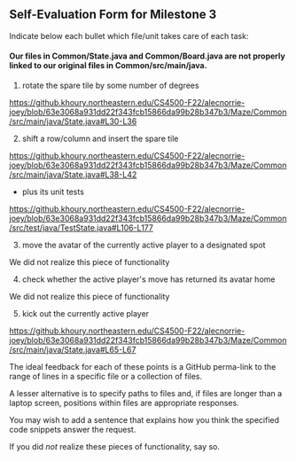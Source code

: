 ## Self-Evaluation Form for Milestone 3


Indicate below each bullet which file/unit takes care of each task:

#### Our files in Common/State.java and Common/Board.java are not properly linked to our original files in Common/src/main/java. 

1. rotate the spare tile by some number of degrees

https://github.khoury.northeastern.edu/CS4500-F22/alecnorrie-joey/blob/63e3068a931dd22f343fcb15866da99b28b347b3/Maze/Common/src/main/java/State.java#L30-L36

2. shift a row/column and insert the spare tile

https://github.khoury.northeastern.edu/CS4500-F22/alecnorrie-joey/blob/63e3068a931dd22f343fcb15866da99b28b347b3/Maze/Common/src/main/java/State.java#L38-L42

   - plus its unit tests

https://github.khoury.northeastern.edu/CS4500-F22/alecnorrie-joey/blob/63e3068a931dd22f343fcb15866da99b28b347b3/Maze/Common/src/test/java/TestState.java#L106-L177
   
3. move the avatar of the currently active player to a designated spot

We did not realize this piece of functionality

4. check whether the active player's move has returned its avatar home

We did not realize this piece of functionality

5. kick out the currently active player

https://github.khoury.northeastern.edu/CS4500-F22/alecnorrie-joey/blob/63e3068a931dd22f343fcb15866da99b28b347b3/Maze/Common/src/main/java/State.java#L65-L67

The ideal feedback for each of these points is a GitHub
perma-link to the range of lines in a specific file or a collection of
files.

A lesser alternative is to specify paths to files and, if files are
longer than a laptop screen, positions within files are appropriate
responses.

You may wish to add a sentence that explains how you think the
specified code snippets answer the request.


If you did *not* realize these pieces of functionality, say so.
